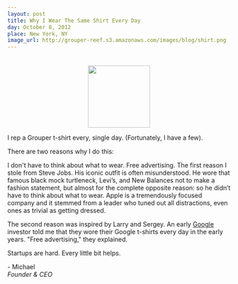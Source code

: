 ```yaml
---
layout: post
title: Why I Wear The Same Shirt Every Day
day: October 8, 2012
place: New York, NY
image_url: http://grouper-reef.s3.amazonaws.com/images/blog/shirt.png
---
```


<div style="text-align: center; padding-top: 20px;"><img src="http://grouper-reef.s3.amazonaws.com/images/blog/shirt.png" height='140' /></div>

I rep a Grouper t-shirt every, single day. (Fortunately, I have a few).

There are two reasons why I do this:

I don't have to think about what to wear.
Free advertising.
The first reason I stole from Steve Jobs. His iconic outfit is often misunderstood. He wore that famous black mock turtleneck, Levi’s, and New Balances not to make a fashion statement, but almost for the complete opposite reason: so he didn’t have to think about what to wear. Apple is a tremendously focused company and it stemmed from a leader who tuned out all distractions, even ones as trivial as getting dressed.

The second reason was inspired by Larry and Sergey. An early [Google](http://google.com) investor told me that they wore their Google t-shirts every day in the early years. "Free advertising," they explained.

Startups are hard. Every little bit helps.

\- Michael   
_Founder & CEO_